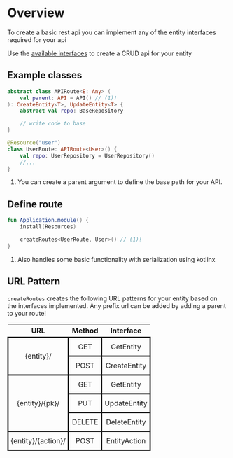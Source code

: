 # Overview
To create a basic rest api you can implement any of the entity interfaces required for your api

Use the [available interfaces](../api/dao/dev.herrrta.ktorceful.dao.interfaces/index.html) to create a CRUD api for your entity


## Example classes

```kotlin
abstract class APIRoute<E: Any> (
    val parent: API = API() // (1)!
): CreateEntity<T>, UpdateEntity<T> {
    abstract val repo: BaseRepository

    // write code to base
}

@Resource("user")
class UserRoute: APIRoute<User>() {
    val repo: UserRepository = UserRepository()
    //...
}
```

1. You can create a parent argument to define the base path for your API.

## Define route

```kotlin
fun Application.module() {
    install(Resources)

    createRoutes<UserRoute, User>() // (1)!
}
```

1.  Also handles some basic functionality with serialization using kotlinx

## URL Pattern

`createRoutes` creates the following URL patterns for your entity based on the interfaces implemented.
Any prefix url can be added by adding a parent to your route!

<style>
.tg  {
    border: .05rem solid var(--md-typeset-table-color);
    border-collapse:collapse;
    border-spacing:0;
}
.tg td {
    border: .05rem solid var(--md-typeset-table-color);
    border-style:solid;
    overflow:hidden;
    padding:10px 5px;
    word-break:normal;
}
.tg-0lax{
    text-align: center !important;
    vertical-align: middle !important;
}
</style>
<table class="tg" style="width: 100% !important;"><thead>
  <tr>
    <th class="tg-0lax">URL</th>
    <th class="tg-0lax">Method</th>
    <th class="tg-0lax">Interface<br></th>
  </tr></thead>
<tbody>
  <tr>
    <td class="tg-0lax" rowspan="2">{entity}/<br></td>
    <td class="tg-0lax">GET</td>
    <td class="tg-0lax">GetEntity</td>
  </tr>
  <tr>
    <td class="tg-0lax">POST</td>
    <td class="tg-0lax">CreateEntity<br></td>
  </tr>
  <tr>
    <td class="tg-0lax" rowspan="3">{entity}/{pk}/</td>
    <td class="tg-0lax">GET</td>
    <td class="tg-0lax">GetEntity<br></td>
  </tr>
  <tr>
    <td class="tg-0lax">PUT</td>
    <td class="tg-0lax">UpdateEntity</td>
  </tr>
  <tr>
    <td class="tg-0lax">DELETE</td>
    <td class="tg-0lax">DeleteEntity</td>
  </tr>
  <tr>
    <td class="tg-0lax">{entity}/{action}/</td>
    <td class="tg-0lax">POST</td>
    <td class="tg-0lax">EntityAction</td>
  </tr>
</tbody>
</table>